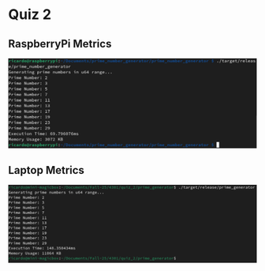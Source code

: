 # Quiz 2

## RaspberryPi Metrics
![alt text](imgs/raspberrypi_output.png)

## Laptop Metrics
![alt text](imgs/laptop_output.png)
